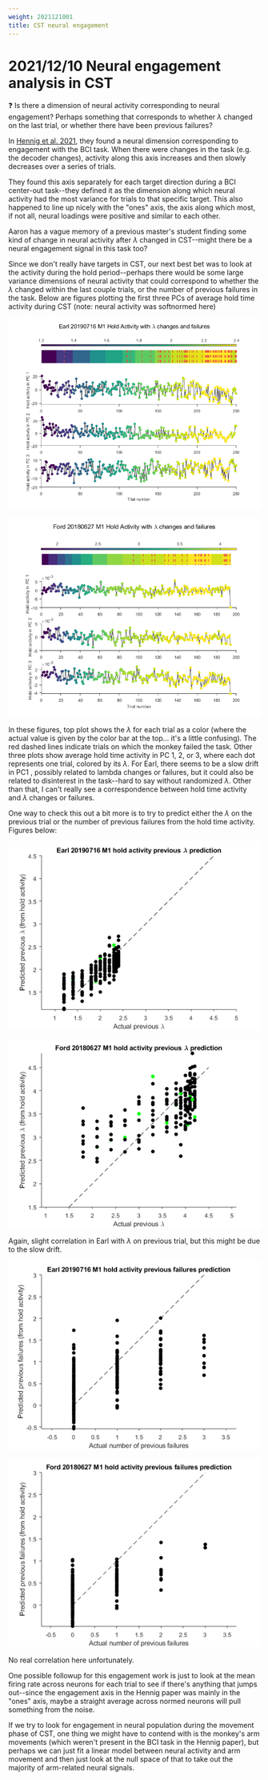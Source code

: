 ```yaml
---
weight: 2021121001
title: CST neural engagement
---
```


# 2021/12/10 Neural engagement analysis in CST

:question: Is there a dimension of neural activity corresponding to neural engagement? Perhaps something that corresponds to whether $\lambda$ changed on the last trial, or whether there have been previous failures?

In [Hennig et al. 2021](https://doi.org/10.1038/s41593-021-00822-8), they found a neural dimension corresponding to engagement with the BCI task. When there were changes in the task (e.g. the decoder changes), activity along this axis increases and then slowly decreases over a series of trials.

They found this axis separately for each target direction during a BCI center-out task--they defined it as the dimension along which neural activity had the most variance for trials to that specific target. This also happened to line up nicely with the "ones" axis, the axis along which most, if not all, neural loadings were positive and similar to each other.

Aaron has a vague memory of a previous master's student finding some kind of change in neural activity after $\lambda$ changed in CST--might there be a neural engagement signal in this task too?

Since we don't really have targets in CST, our next best bet was to look at the activity during the hold period--perhaps there would be some large variance dimensions of neural activity that could correspond to whether the $\lambda$ changed within the last couple trials, or the number of previous failures in the task. Below are figures plotting the first three PCs of average hold time activity during CST (note: neural activity was softnormed here)

![Earl hold time PCA activity](figs/20211206_Earl20190716_holdPCActivity.png)

![Ford hold time PCA activity](figs/20211206_Ford20180627_holdPCActivity.png)

In these figures, top plot shows the $\lambda$ for each trial as a color (where the actual value is given by the color bar at the top... it's a little confusing). The red dashed lines indicate trials on which the monkey failed the task. Other three plots show average hold time activity in PC 1, 2, or 3, where each dot represents one trial, colored by its $\lambda$. For Earl, there seems to be a slow drift in PC1 , possibly related to lambda changes or failures, but it could also be related to disinterest in the task--hard to say without randomized $\lambda$. Other than that, I can't really see a correspondence between hold time activity and $\lambda$ changes or failures.

One way to check this out a bit more is to try to predict either the $\lambda$ on the previous trial or the number of previous failures from the hold time activity. Figures below:

![Earl hold time lambda prediction](figs/20211206_Earl20190716_hold_prevlambda_prediction.png)

![Ford hold time lambda prediction](figs/20211206_Ford20180627_hold_prevlambda_prediction.png)

Again, slight correlation in Earl with $\lambda$ on previous trial, but this might be due to the slow drift.

![Earl hold time failure prediction](figs/20211206_Earl20190716_hold_prevfailure_prediction.png)

![Ford hold time failure prediction](figs/20211206_Ford20180627_hold_prevfailure_prediction.png)

No real correlation here unfortunately.

One possible followup for this engagement work is just to look at the mean firing rate across neurons for each trial to see if there's anything that jumps out--since the engagement axis in the Hennig paper was mainly in the "ones" axis, maybe a straight average across normed neurons will pull something from the noise.

If we try to look for engagement in neural population during the movement phase of CST, one thing we might have to contend with is the monkey's arm movements (which weren't present in the BCI task in the Hennig paper), but perhaps we can just fit a linear model between neural activity and arm movement and then just look at the null space of that to take out the majority of arm-related neural signals.